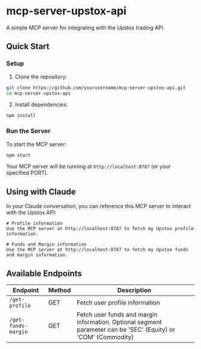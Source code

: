 # mcp-server-upstox-api

A simple MCP server for integrating with the Upstox trading API.

## Quick Start

### Setup

1. Clone the repository:
```bash
git clone https://github.com/yourusername/mcp-server-upstox-api.git
cd mcp-server-upstox-api
```

2. Install dependencies:
```bash
npm install
```

### Run the Server

To start the MCP server:
```bash
npm start
```

Your MCP server will be running at `http://localhost:8787` (or your specified PORT).

## Using with Claude

In your Claude conversation, you can reference this MCP server to interact with the Upstox API:

```
# Profile information
Use the MCP server at http://localhost:8787 to fetch my Upstox profile information.

# Funds and Margin information
Use the MCP server at http://localhost:8787 to fetch my Upstox funds and margin information.
```

## Available Endpoints

| Endpoint | Method | Description |
|----------|--------|-------------|
| `/get-profile` | GET | Fetch user profile information |
| `/get-funds-margin` | GET | Fetch user funds and margin information. Optional segment parameter can be 'SEC' (Equity) or 'COM' (Commodity) |


